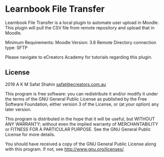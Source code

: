 # Learnbook File Transfer #

Learnbook File Transfer is a local plugin to automate user upload in Moodle. 
This plugin will pull the CSV file from remote repository and upload that in Moodle.

Minimum Requirements:
Moodle Version: 3.6
Remote Directory connection type: SFTP

Please navigate to eCreators Academy for tutorials regarding this plugin.

## License ##

2019 A K M Safat Shahin <safat@ecreators.com.au>

This program is free software: you can redistribute it and/or modify it under
the terms of the GNU General Public License as published by the Free Software
Foundation, either version 3 of the License, or (at your option) any later
version.

This program is distributed in the hope that it will be useful, but WITHOUT ANY
WARRANTY; without even the implied warranty of MERCHANTABILITY or FITNESS FOR A
PARTICULAR PURPOSE.  See the GNU General Public License for more details.

You should have received a copy of the GNU General Public License along with
this program.  If not, see <http://www.gnu.org/licenses/>.
